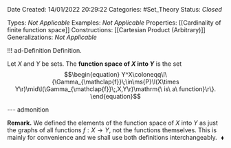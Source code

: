 <br />
<br />

Date Created: 14/01/2022 20:29:22
Categories: #Set_Theory 
Status: _Closed_

Types: _Not Applicable_
Examples: _Not Applicable_
Properties: [[Cardinality of finite function space]]
Constructions: [[Cartesian Product (Arbitrary)]]
Generalizations: _Not Applicable_

!!! ad-Definition Definition.

Let $X$ and $Y$ be sets. The **function space of $X$ into $Y$** is the set
$$\begin{equation}
    Y^X\coloneqq\l\{\Gamma_{\mathclap{f}}\;\in\ms{P}\l(X\times Y\r)\mid\l(\Gamma_{\mathclap{f}}\;,X,Y\r)\mathrm{\ is\ a\ function}\r\}.
\end{equation}$$

--- admonition

**Remark.** We defined the elements of the function space of $X$ into $Y$ as just the graphs of all functions $f:X\to Y$, not the functions themselves. This is mainly for convenience and we shall use both definitions interchangeably.<span style="float:right;">$\blacklozenge$</span>
